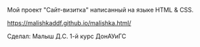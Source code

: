 Мой проект "Сайт-визитка" написанный на языке HTML & CSS.

https://malishkaddf.github.io/malishka.html/

Сделал: Малыш Д.С. 1-й курс ДонАУиГС
